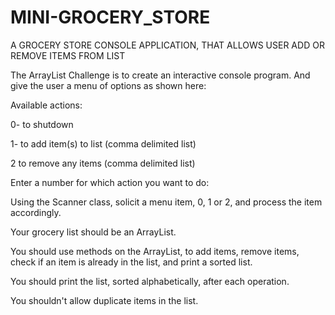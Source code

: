 # MINI-GROCERY_STORE
A GROCERY STORE CONSOLE APPLICATION, THAT ALLOWS USER ADD OR REMOVE ITEMS FROM LIST

The ArrayList Challenge is to create an interactive console program. And give the user a menu of options as shown here:

Available actions:

0- to shutdown

1- to add item(s) to list (comma delimited list)

2 to remove any items (comma delimited list)

Enter a number for which action you want to do:

Using the Scanner class, solicit a menu item, 0, 1 or 2, and process the item accordingly.

Your grocery list should be an ArrayList.

You should use methods on the ArrayList, to add items, remove items, check if an item is already in the list, and print a sorted list.

You should print the list, sorted alphabetically, after each operation.

You shouldn't allow duplicate items in the list.
